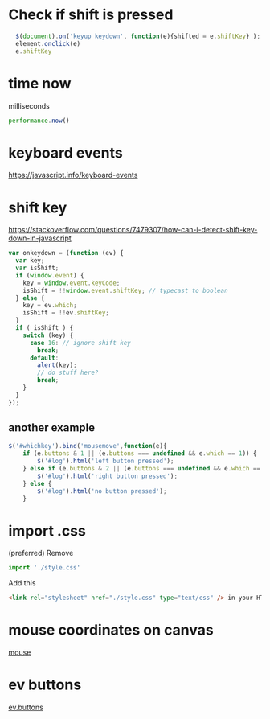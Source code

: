 # Check if shift is pressed
```javascript
  $(document).on('keyup keydown', function(e){shifted = e.shiftKey} );
  element.onclick(e)
  e.shiftKey
```

# time now
milliseconds

```javascript
performance.now() 
```

# keyboard events
https://javascript.info/keyboard-events

# shift key
https://stackoverflow.com/questions/7479307/how-can-i-detect-shift-key-down-in-javascript
```javascript
var onkeydown = (function (ev) {
  var key;
  var isShift;
  if (window.event) {
    key = window.event.keyCode;
    isShift = !!window.event.shiftKey; // typecast to boolean
  } else {
    key = ev.which;
    isShift = !!ev.shiftKey;
  }
  if ( isShift ) {
    switch (key) {
      case 16: // ignore shift key
        break;
      default:
        alert(key);
        // do stuff here?
        break;
    }
  }
});
```

## another example
```js
$('#whichkey').bind('mousemove',function(e){
    if (e.buttons & 1 || (e.buttons === undefined && e.which == 1)) {
        $('#log').html('left button pressed');
    } else if (e.buttons & 2 || (e.buttons === undefined && e.which == 3)) {
        $('#log').html('right button pressed');
    } else {
        $('#log').html('no button pressed');
    }
```

# import .css
(preferred) Remove

```js
import './style.css'
```

Add this

```html
<link rel="stylesheet" href="./style.css" type="text/css" /> in your HTML <head>
```

# mouse coordinates on canvas

[mouse](https://www.geeksforgeeks.org/how-to-get-the-coordinates-of-a-mouse-click-on-a-canvas-element/)

# ev buttons
[ev.buttons](https://developer.mozilla.org/en-US/docs/Web/API/MouseEvent/buttons)

